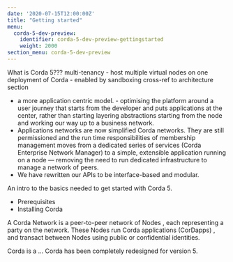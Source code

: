 ```yaml
---
date: '2020-07-15T12:00:00Z'
title: "Getting started"
menu:
  corda-5-dev-preview:
    identifier: corda-5-dev-preview-gettingstarted
    weight: 2000
section_menu: corda-5-dev-preview
---
```


What is Corda 5??? multi-tenancy - host multiple virtual nodes on one deployment of Corda - enabled by sandboxing
cross-ref to architecture section
* a more application centric model. - optimising the platform around a user journey that starts from the developer and puts applications at the center, rather than starting layering abstractions starting from the node and working our way up to a business network.
* Applications networks are now simplified Corda networks. They are still permissioned and the run time responsibilities of membership management moves from a dedicated series of services (Corda Enterprise Network Manager) to a simple, extensible application running on a node — removing the need to run dedicated infrastructure to manage a network of peers.
* We have rewritten our APIs to be interface-based and modular.

An intro to the basics needed to get started with Corda 5.
* Prerequisites
* Installing Corda

A Corda Network is a peer-to-peer network of Nodes , each representing a party on the network. These Nodes run Corda applications (CorDapps) , and transact between Nodes using public or confidential identities.

Corda is a ...
Corda has been completely redesigned for version 5.
